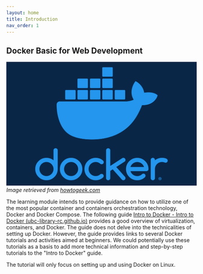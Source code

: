 ```yaml
---
layout: home
title: Introduction
nav_order: 1
---
```


## Docker Basic for Web Development

![docker-logo](assets/img/docker-logo.png)_Image retrieved from [howtogeek.com](https://www.howtogeek.com/733522/docker-for-beginners-everything-you-need-to-know/)_

The learning module intends to provide guidance on how to utilize one of the most popular container and containers orchestration technology, Docker and Docker Compose. The following guide [Intro to Docker - Intro to Docker (ubc-library-rc.github.io)](https://ubc-library-rc.github.io/intro-docker/) provides a good overview of virtualization, containers, and Docker. The guide does not delve into the technicalities of setting up Docker. However, the guide provides links to several Docker tutorials and activities aimed at beginners. We could potentially use these tutorials as a basis to add more technical information and step-by-step tutorials to the "Intro to Docker" guide.  

The tutorial will only focus on setting up and using Docker on Linux.  
